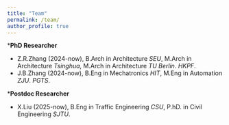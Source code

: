 ```yaml
---
title: "Team"
permalink: /team/
author_profile: true
---
```


***PhD Researcher**
* Z.R.Zhang (2024-now), B.Arch in Architecture *SEU*, M.Arch in Architecture *Tsinghua*, M.Arch in Architecture *TU Berlin*. *HKPF*.
* J.B.Zhang (2024-now), B.Eng in Mechatronics *HIT*, M.Eng in Automation *ZJU*. *PGTS*.

***Postdoc Researcher**
* X.Liu (2025-now), B.Eng in Traffic Engineering *CSU*, P.hD. in Civil Engineering *SJTU*.  
  
